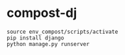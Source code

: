 # compost-dj

```
source env_compost/scripts/activate
pip install django
python manage.py runserver
```
